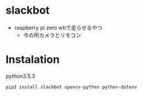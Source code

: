 # slackbot
* raspberry pi zero whで走らせるやつ
    * 今の所カメラとリモコン

# Instalation
python3.5.3

```bash
pip3 install slackbot opencv-python python-dotenv
```
